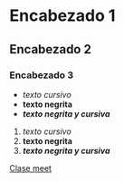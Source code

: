 # Encabezado 1
## Encabezado 2
### Encabezado 3

- *texto cursivo*
- **texto negrita**
- ***texto negrita y cursiva***
  
1. *texto cursivo*
2. **texto negrita**
3. ***texto negrita y cursiva***

[Clase meet](https://meet.google.com/hoy-acox-obz)
